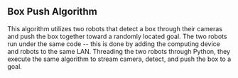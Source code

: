 ## Box Push Algorithm
This algorithm utilizes two robots that detect a box through their cameras and push the box together toward a randomly located goal. 
The two robots run under the same code -- this is done by adding the computing device and robots to the same LAN. Threading the two robots through Python, they execute the same algorithm to stream camera, detect, and push the box to a goal.
